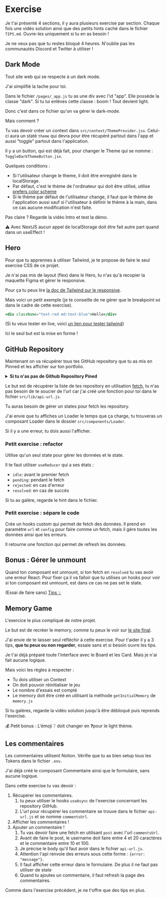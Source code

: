 # Exercise

Je t'ai présenté 4 sections, il y aura plusieurs exercise par section.
Chaque fois une vidéo solution ainsi que des petits hints caché dans le
fichier `TIPS.md`. Ouvre-les uniquement si tu en as besoin !

Je ne veux pas que tu restes bloqué 4 heures. N'oublie pas les communautés
Discord et Twitter à utiliser !

## Dark Mode

Tout site web qui se respecte à un dark mode.

J'ai simplifié la tache pour toi.

Dans le fichier `/pages/_app.js` tu as une div avec l'id "app". Elle possède
la classe "dark". Si tu lui enlèves cette classe : boom ! Tout devient light.

Donc c'est dans ce fichier qu'on va gérer le dark-mode.

Mais comment ?

Tu vas devoir créer un context dans `src/context/ThemeProvider.jsx`. Celui-ci
aura un staté `theme` qui devra pour être récupéré partout dans l'app et aussi
"toggle" partout dans l'application.

Il y a un button, qui est déjà fait, pour changer le Theme qui se nomme :
`ToggleDarkThemeButton.jsx`.

Quelques conditions : 
* Si l'utilisateur change le theme, il doit être enregistré dans le localStorage.
* Par défaut, c'est le thème de l'ordinateur qui doit être utilisé, utilise [prefers color scheme](https://developer.mozilla.org/fr/docs/Web/CSS/@media/prefers-color-scheme)
* Si le thème par défaut de l'utilisateur change, il faut que le thème de l'application aussi
sauf si l'utilisateur à définir le thème à la main, dans ce cas aucune modification n'est faite.

Pas claire ? Regarde la vidéo Intro et test la démo.

⚠️ Avec NextJS aucun appel de localStorage doit être fait autre part quand
dans un useEffect !

## Hero

Pour que tu apprennes à utiliser Tailwind, je te propose de faire
le seul exercise CSS de ce projet.

Je n'ai pas mis de layout (flex) dans le Hero, tu n'as qu'à recopier
la maquette Figma et gérer le responsive.

Pour ça tu peux lire [la doc de Tailwind sur le responsive](https://tailwindcss.com/docs/responsive-design).

Mais voici un petit exemple (je te conseille de ne gérer que le breakpoint `md`
dans le cadre de cette exercise).

```jsx
<div className="text-red md:text-blue">Hello</div>
```

(Si tu veux tester en live, voici [un lien pour tester tailwind](https://play.tailwindcss.com/LJrFJLhbhl))

Ici le seul but est la mise en forme !

## GitHub Repository

Maintenant on va récupérer tous tes GitHub repository que tu as mis en Pinned et
les afficher sur ton portfolio.

<details>
<summary><b>Si tu n'as pas de Github Repository Pined</b></summary>

Tu n'as qu'à en créer un nouveau
et push le projet que tu vois ici sur GitHub.

Pour ça tu peux aller dans [repo.new](https://repo.new) et crée un repository.

Prend l'URL git qui est associé à ton repository puis fais ses commandes dans ton terminal bash :

```bash
git remote remove origin
git remote add origin <url que tu as copié de ton repository>
git push --set-upstream origin master
```

Et maintenant tu peux te rendre ton profile Github, tu verras
une section vide "Pinned Repositories" avec un bouton "Customize your pin"
ou tu pourras rajouter ton repository.

</details>

Le but est de récupérer la liste de tes repository en utilisation [fetch](https://developer.mozilla.org/en-US/docs/Web/API/Fetch_API),
tu n'as pas besoin de te soucier de l'url car j'ai créé une fonction pour toi
dans le fichier `src/lib/api-url.js`.

Tu auras besoin de gérer un states pour fetch les repository.

J'ai envie que tu affiches un Loader le temps que ça charge, tu trouveras
un composant Loader dans le dossier `src/components/Loader`.

Si il y a une erreur, tu dois aussi l'afficher.

### Petit exercise : refactor

Utilise qu'un seul state pour gérer les données et le state.

Il te faut utiliser `useReducer` qui a ses états : 
* `idle`: avant le premier fetch
* `pending`: pendant le fetch
* `rejected`: en cas d'erreur
* `resolved`: en cas de succès

Si tu as galère, regarde le hint dans le fichier. 

### Petit exercise : sépare le code

Crée un hooks custom qui permet de fetch des données. Il prend en paramètre
`url` et `config` pour faire comme un fetch, mais il gère toutes les données
ainsi que les erreurs.

Il retourne une fonction qui permet de refresh les données.

## Bonus : Gérer le unmount

Quand ton composant est unmount, si ton fetch en `resolved` tu vas avoir 
une erreur React.
Pour fixer ça il va falloir que tu utilises un hooks pour voir si ton composant
est unmount, est dans ce cas ne pas set le state.

(Essai de faire sans) [Tips 💡](https://usehooks-ts.com/react-hook/use-is-mounted)

## Memory Game

L'exercice le plus compliqué de notre projet.

Le but est de recréer le memory, comme tu peux le voir sur [le site final](TODO).

J'ai envie de te laisser seul réfléchir à cette exercise. Pour t'aider
il y a 3 tips, **que tu peux ou non regarder**, essaie sans et si besoin
ouvre les tips.

Je t'ai déjà préparé toute l'interface avec le Board et les Card.
Mais je n'ai fait aucune logique.

Mais voici les règles à respecter :
* Tu dois utiliser un Context
* On doit pouvoir réinitialiser le jeu
* Le nombre d'essais est compté
* Le memory doit être créé en utilisant la méthode `getInitialMemory` de `memory.js`

Si tu galères, regarde la vidéo solution jusqu'à être débloqué puis
reprends l'exercise.

💰 Petit bonus : L'émoji ❔ doit changer en ❓pour le light thème.

## Les commentaires

Les commentaires utilisent Notion. Vérifie que tu as bien setup
tous les Tokens dans le fichier `.env`.

J'ai déjà créé le composant Commentaire ainsi que le formulaire,
sans aucune logique.

Dans cette exercise tu vas devoir :
1. Récupérer les commentaires.
   1. tu peux utiliser le hooks `useAsync` de l'exercise concernant les repository GitHub. 
   2. L'url pour récupérer les commentaire se trouve dans le fichier `api-url.js` et se nomme `commentsUrl`.
2. Afficher les commentaires !
3. Ajouter un commentaire ! 
   1. Tu vas devoir faire une fetch en utilisant `post` avec l'url `commentsUrl`.
   2. Avant de faire le post, le username doit faire entre 4 et 20 caractères et le commentaire entre 10 et 100.
   2. Je précise le body qu'il faut avoir dans le fichier `api-url.js`. 
   3. Attention l'api renvoie des erreurs sous cette forme : `{error: "message"}`. 
   4. Il faut afficher cette erreur
   dans le formulaire. De plus il ne faut pas utiliser de state 
   5. Quand tu ajoutes un commentaire, il faut refresh la page des commentaires.

Comme dans l'exercise précédent, je ne t'offre que des tips en plus.

